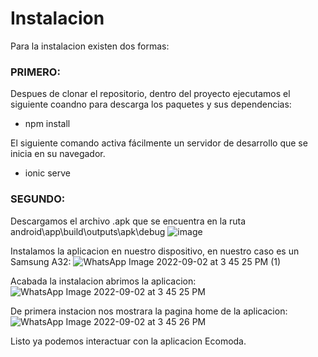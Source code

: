 # Instalacion

Para la instalacion existen dos formas:

### PRIMERO:
Despues de clonar el repositorio, dentro del proyecto ejecutamos el siguiente coandno para descarga los paquetes y sus dependencias:
- npm install

El siguiente comando activa fácilmente un servidor de desarrollo que se inicia en su navegador.
- ionic serve


### SEGUNDO:
Descargamos el archivo .apk que se encuentra en la ruta android\app\build\outputs\apk\debug
![image](https://user-images.githubusercontent.com/58180852/188232064-05a0fbd9-c37d-477c-8c6f-848e15779088.png)

Instalamos la aplicacion en nuestro dispositivo, en nuestro caso es un Samsung A32:
![WhatsApp Image 2022-09-02 at 3 45 25 PM (1)](https://user-images.githubusercontent.com/58180852/188233148-91fcc103-5b56-43af-b440-adfc3eee45c6.jpeg)

Acabada la instalacion abrimos la aplicacion:
![WhatsApp Image 2022-09-02 at 3 45 25 PM](https://user-images.githubusercontent.com/58180852/188233149-d613277e-6177-43af-8cc7-007fc6f1fd62.jpeg)

De primera instacion nos mostrara la pagina home de la aplicacion:
![WhatsApp Image 2022-09-02 at 3 45 26 PM](https://user-images.githubusercontent.com/58180852/188233151-1ee6acfb-d6c7-4323-b026-96a31ff48c52.jpeg)

Listo ya podemos interactuar con la aplicacion Ecomoda.
